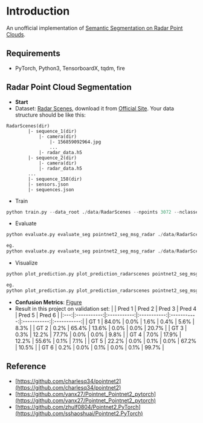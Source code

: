 # Introduction

An unofficial implementation of [Semantic Segmentation on Radar Point Clouds](https://www.semanticscholar.org/paper/Semantic-Segmentation-on-Radar-Point-Clouds-Schumann-Hahn/fdf0969efe50d8b6d425f52c23062a5269c6a1a8).

## Requirements

- PyTorch, Python3, TensorboardX, tqdm, fire

## Radar Point Cloud Segmentation

- **Start**
- Dataset:
        [Radar Scenes](https://radar-scenes.com), download it from [Official Site](https://zenodo.org/record/4559821/files/RadarScenes.zip?download=1). Your data structure should be like this:

```
RadarScenes(dir)
        |- sequence_1(dir)
            |- camera(dir)
                |- 156859092964.jpg
                ...
            |- radar_data.h5
        |- sequence_2(dir)
            |- camera(dir)
            |- radar_data.h5
        ...
        |- sequence_158(dir)
        |- sensors.json
        |- sequences.json
```

- Train

```python
python train.py --data_root ./data/RadarScenes --npoints 3072 --nclasses 6 --log_dir seg_msg_radar --model pointnet2_seg_msg_radar --batch_size 4 --log_interval 1 --checkpoint_interval 2
```

- Evaluate

```python
python evaluate.py evaluate_seg pointnet2_seg_msg_radar ./data/RadarScenes seg_msg_radar/checkpoints/pointnet2_seg_24.pth batch_size npoints classes channels

eg.
python evaluate.py evaluate_seg pointnet2_seg_msg_radar ./data/RadarScenes seg_msg_radar/checkpoints/pointnet2_seg_24.pth 32 3072 6 5
```

- Visualize

```python
python plot_prediction.py plot_prediction_radarscenes pointnet2_seg_msg_radar ./data/RadarScenes seg_msg_radar/checkpoints/pointnet2_seg_24.pth index npoints classes

eg.
python plot_prediction.py plot_prediction_radarscenes pointnet2_seg_msg_radar ./data/RadarScenes seg_msg_radar/checkpoints/pointnet2_seg_24.pth 1 3072 6
```

- **Confusion Metrics**: [Figure](https://www.semanticscholar.org/paper/Semantic-Segmentation-on-Radar-Point-Clouds-Schumann-Hahn/fdf0969efe50d8b6d425f52c23062a5269c6a1a8/figure/4)
- Result in this project on validation set:
    |     |   Pred 1   |   Pred 2   |   Pred 3   |   Pred 4   |   Pred 5   |   Pred 6   |
    |:---:|:-----------:|:-----------:|:-----------:|:-----------:|:-----------:|:-----------:|
    | GT 1 |   84.0%    |    0.0%     |    1.6%     |    0.4%     |    5.6%     |    8.3%     |
    | GT 2 |    0.2%     |   65.4%    |   13.6%    |    0.0%     |    0.0%     |   20.7%     |
    | GT 3 |    0.3%     |   12.2%    |   77.7%    |    0.0%     |    0.0%     |    9.8%     |
    | GT 4 |    7.0%     |   17.9%    |   12.2%    |   55.6%    |    0.1%     |    7.1%     |
    | GT 5 |   22.2%    |    0.0%     |    0.1%     |    0.0%     |   67.2%    |   10.5%    |
    | GT 6 |    0.2%     |    0.0%     |    0.1%     |    0.0%     |    0.1%     |   99.7%    |

## Reference

- [https://github.com/charlesq34/pointnet2](https://github.com/charlesq34/pointnet2)
- [https://github.com/yanx27/Pointnet_Pointnet2_pytorch](https://github.com/yanx27/Pointnet_Pointnet2_pytorch)
- [https://github.com/zhulf0804/Pointnet2.PyTorch](https://github.com/sshaoshuai/Pointnet2.PyTorch)
